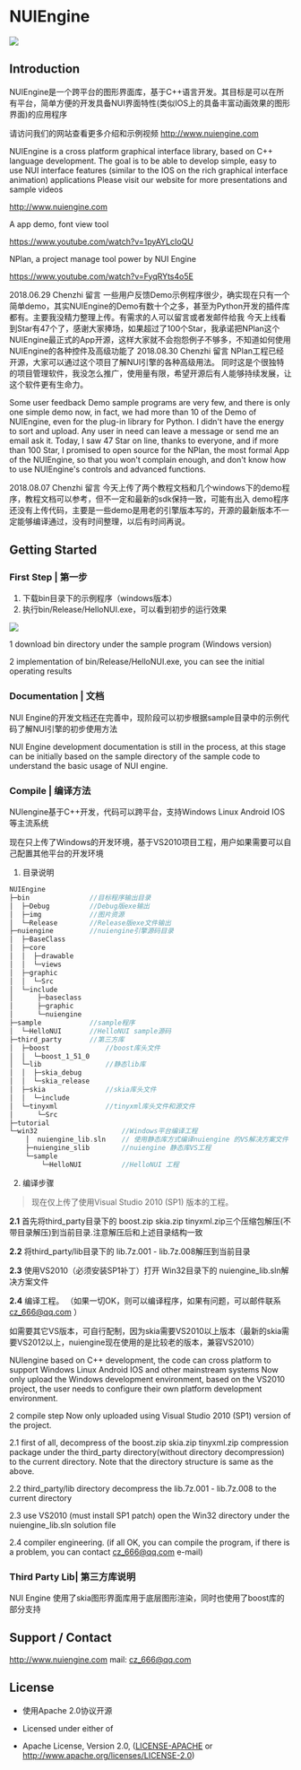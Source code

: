 # NUIEngine
![](https://github.com/Avens666/NUIEngine/blob/master/bin/img/nuilogo.png?raw=true)

## Introduction

NUIEngine是一个跨平台的图形界面库，基于C++语言开发。其目标是可以在所有平台，简单方便的开发具备NUI界面特性(类似IOS上的具备丰富动画效果的图形界面)的应用程序

请访问我们的网站查看更多介绍和示例视频
http://www.nuiengine.com


NUIEngine is a cross platform graphical interface library, based on C++ language development. The goal is to be able to develop simple, easy to use NUI interface features (similar to the IOS on the rich graphical interface animation) applications
Please visit our website for more presentations and sample videos

http://www.nuiengine.com

A app demo, font view tool

https://www.youtube.com/watch?v=1pyAYLcIoQU

NPlan, a project manage tool power by NUI Engine

https://www.youtube.com/watch?v=FyqRYts4o5E

2018.06.29 Chenzhi 留言
一些用户反馈Demo示例程序很少，确实现在只有一个简单demo，其实NUIEngine的Demo有数十个之多，甚至为Python开发的插件库都有。主要我没精力整理上传。有需求的人可以留言或者发邮件给我
今天上线看到Star有47个了，感谢大家捧场，如果超过了100个Star，我承诺把NPlan这个NUIEngine最正式的App开源，这样大家就不会抱怨例子不够多，不知道如何使用NUIEngine的各种控件及高级功能了
2018.08.30 Chenzhi 留言
NPlan工程已经开源，大家可以通过这个项目了解NUI引擎的各种高级用法。 同时这是个很独特的项目管理软件，我没怎么推广，使用量有限，希望开源后有人能够持续发展，让这个软件更有生命力。

Some user feedback Demo sample programs are very few, and there is only one simple demo now, in fact, we had more than 10 of the Demo of NUIEngine, even for the plug-in library for Python. I didn't have the energy to sort and upload. Any user in need can leave a message or send me an email ask it.
Today, I saw 47 Star on line, thanks to everyone, and if more than 100 Star, I promised to open source for the NPlan, the most formal App of the NUIEngine, so that you won't complain enough, and don't know how to use NUIEngine's controls and advanced functions.

2018.08.07 Chenzhi 留言
今天上传了两个教程文档和几个windows下的demo程序，教程文档可以参考，但不一定和最新的sdk保持一致，可能有出入
demo程序还没有上传代码，主要是一些demo是用老的引擎版本写的，开源的最新版本不一定能够编译通过，没有时间整理，以后有时间再说。

## Getting Started


### First Step | 第一步
1. 下载bin目录下的示例程序（windows版本）
2. 执行bin/Release/HelloNUI.exe，可以看到初步的运行效果

![](https://github.com/Avens666/NUIEngine/blob/master/tutorial/image/hellonui.gif?raw=true)

1 download bin directory under the sample program (Windows version)

2 implementation of bin/Release/HelloNUI.exe, you can see the initial operating results

### Documentation | 文档
NUI Engine的开发文档还在完善中，现阶段可以初步根据sample目录中的示例代码了解NUI引擎的初步使用方法

NUI Engine development documentation is still in the process, at this stage can be initially based on the sample directory of the sample code to understand the basic usage of NUI engine.

### Compile  | 编译方法
NUIengine基于C++开发，代码可以跨平台，支持Windows Linux Android IOS等主流系统

现在只上传了Windows的开发环境，基于VS2010项目工程，用户如果需要可以自己配置其他平台的开发环境

1. 目录说明
``` C++
NUIEngine
├─bin 				//目标程序输出目录
│  ├─Debug			//Debug版exe输出
│  ├─img			//图片资源
│  └─Release		//Release版exe文件输出
├─nuiengine			//nuiengine引擎源码目录
│  ├─BaseClass
│  ├─core
│  │  ├─drawable
│  │  └─views
│  ├─graphic
│  │  └─Src
│  └─include
│      ├─baseclass
│      ├─graphic
│      └─nuiengine
├─sample			//sample程序
│  └─HelloNUI		//HelloNUI sample源码
├─third_party		//第三方库
│  ├─boost				//boost库头文件
│  │  └─boost_1_51_0
│  └─lib				//静态lib库
│  │  ├─skia_debug
│  │  └─skia_release
│  ├─skia				//skia库头文件
│  │  └─include
│  └─tinyxml			//tinyxml库头文件和源文件
│      └─Src
├─tutorial
└─win32						//Windows平台编译工程
  	│  nuiengine_lib.sln	// 使用静态库方式编译nuiengine 的VS解决方案文件
    ├─nuiengine_slib		//nuiengine 静态库VS工程
    └─sample
        └─HelloNUI			//HelloNUI 工程
```

2. 编译步骤
> 现在仅上传了使用Visual Studio 2010 (SP1) 版本的工程。

**2.1** 首先将third_party目录下的  boost.zip skia.zip  tinyxml.zip三个压缩包解压(不带目录解压)到当前目录.注意解压后和上述目录结构一致

**2.2** 将third_party/lib目录下的  lib.7z.001 -  lib.7z.008解压到当前目录

**2.3** 使用VS2010（必须安装SP1补丁）打开 Win32目录下的 nuiengine_lib.sln解决方案文件

**2.4** 编译工程。 （如果一切OK，则可以编译程序，如果有问题，可以邮件联系  cz_666@qq.com ）

如需要其它VS版本，可自行配制，因为skia需要VS2010以上版本（最新的skia需要VS2012以上，nuiengine现在使用的是比较老的版本，兼容VS2010）

NUIengine based on C++ development, the code can cross platform to support Windows Linux Android IOS and other mainstream systems
Now only upload the Windows development environment, based on the VS2010 project, the user needs to configure their own platform development environment.

2 compile step
Now only uploaded using Visual Studio 2010 (SP1) version of the project.

2.1 first of all, decompress of the boost.zip skia.zip tinyxml.zip compression package  under the third_party directory(without directory decompression) to the current directory. Note that the directory structure is same as the above.

2.2 third_party/lib directory  decompress the lib.7z.001 - lib.7z.008 to the current directory

2.3 use VS2010 (must install SP1 patch) open the Win32 directory under the nuiengine_lib.sln solution file

2.4 compiler engineering. (if all OK, you can compile the program, if there is a problem, you can contact cz_666@qq.com e-mail)

### Third Party Lib| 第三方库说明
NUI Engine 使用了skia图形界面库用于底层图形渲染，同时也使用了boost库的部分支持

## Support / Contact
http://www.nuiengine.com
mail: cz_666@qq.com

## License
- 使用Apache 2.0协议开源

- Licensed under either of
 * Apache License, Version 2.0, ([LICENSE-APACHE](LICENSE-APACHE) or http://www.apache.org/licenses/LICENSE-2.0)
